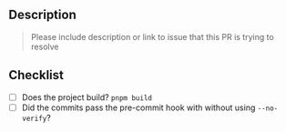 ## Description

> Please include description or link to issue that this PR is trying to resolve

## Checklist

- [ ] Does the project build? `pnpm build`
- [ ] Did the commits pass the pre-commit hook with without using `--no-verify`?
